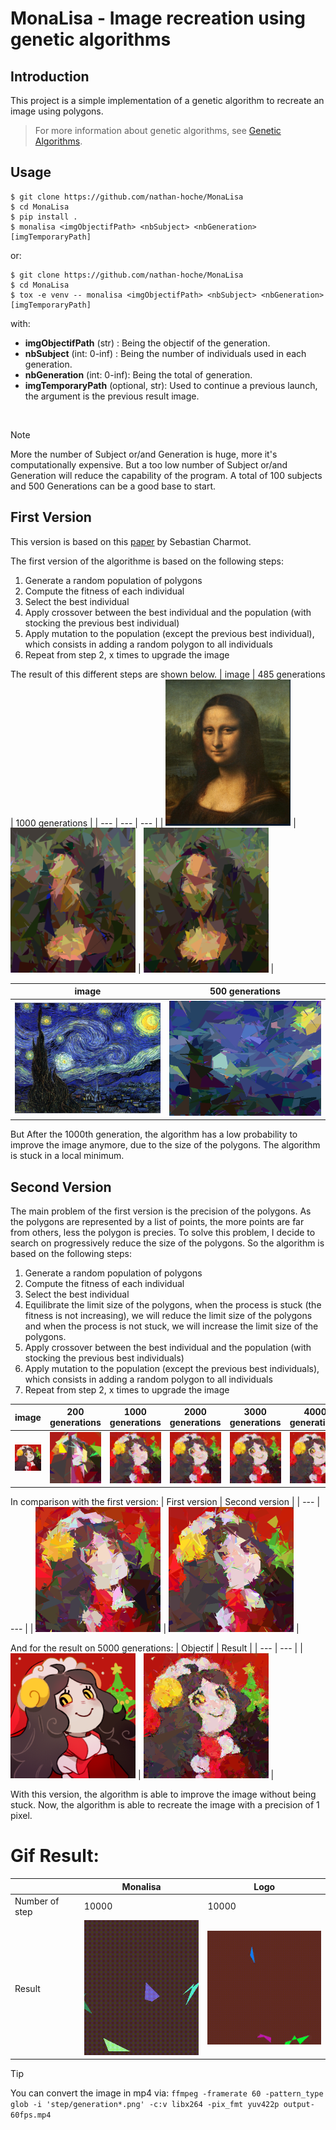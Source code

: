 # MonaLisa - Image recreation using genetic algorithms

## Introduction

This project is a simple implementation of a genetic algorithm to recreate an image using polygons.

> For more information about genetic algorithms, see [Genetic Algorithms](https://en.wikipedia.org/wiki/Genetic_algorithm).

## Usage

```
$ git clone https://github.com/nathan-hoche/MonaLisa
$ cd MonaLisa
$ pip install .
$ monalisa <imgObjectifPath> <nbSubject> <nbGeneration> [imgTemporaryPath]
```

or:

```
$ git clone https://github.com/nathan-hoche/MonaLisa
$ cd MonaLisa
$ tox -e venv -- monalisa <imgObjectifPath> <nbSubject> <nbGeneration> [imgTemporaryPath]
```

with:
- **imgObjectifPath** (str) : Being the objectif of the generation.
- **nbSubject** (int: 0-inf) : Being the number of individuals used in each generation.
- **nbGeneration** (int: 0-inf): Being the total of generation.
- **imgTemporaryPath** (optional, str): Used to continue a previous launch, the argument is the previous result image. 

<br>

> [!NOTE]  
> More the number of Subject or/and Generation is huge, more it's computationally expensive. But a too low number of Subject or/and Generation will reduce the capability of the program. A total of 100 subjects and 500 Generations can be a good base to start.

## First Version
This version is based on this [paper](https://medium.com/@sebastian.y.charmot/genetic-algorithm-for-image-recreation-4ca546454aaa) by Sebastian Charmot.

The first version of the algorithme is based on the following steps:
1. Generate a random population of polygons
2. Compute the fitness of each individual
3. Select the best individual
4. Apply crossover between the best individual and the population (with stocking the previous best individual)
5. Apply mutation to the population (except the previous best individual), which consists in adding a random polygon to all individuals
6. Repeat from step 2, x times to upgrade the image

The result of this different steps are shown below.
| image | 485 generations | 1000 generations |
| --- | --- | --- |
| <img src="img/mona-lisa/mona.png" width="200"/> | <img src="img/mona-lisa/generation485.png" width="200"/> | <img src="img/mona-lisa/mona-lisa-1220.png" width="200"/> |

| image | 500 generations |
| --- | --- |
| <img src="img/nuit-etoilee/nuit-etoilee.png" width="300"/> | <img src="img/nuit-etoilee/nuit-etoilee-500.png" width="300"/>

But After the 1000th generation, the algorithm has a low probability to improve the image anymore, due to the size of the polygons. The algorithm is stuck in a local minimum.

## Second Version

The main problem of the first version is the precision of the polygons. As the polygons are represented by a list of points, the more points are far from others, less the polygon is precies. To solve this problem, I decide to search on progressively reduce the size of the polygons. So the algorithm is based on the following steps:
1. Generate a random population of polygons
2. Compute the fitness of each individual
3. Select the best individual
4. Equilibrate the limit size of the polygons, when the process is stuck (the fitness is not increasing), we will reduce the limit size of the polygons and when the process is not stuck, we will increase the limit size of the polygons.
5. Apply crossover between the best individual and the population (with stocking the previous best individuals)
6. Apply mutation to the population (except the previous best individuals), which consists in adding a random polygon to all individuals
7. Repeat from step 2, x times to upgrade the image

| image | 200 generations | 1000 generations | 2000 generations | 3000 generations | 4000 generations | 5000 generations |
| --- | --- | --- | --- | --- | --- | --- |
| <img src="img/logo/logo.png"/> | <img src="img/logo/res2-200.png" width="200"/> | <img src="img/logo/res2-1000.png" width="200"/> |<img src="img/logo/res2-2000.png" width="200"/> | <img src="img/logo/res2-3000.png" width="200"/> | <img src="img/logo/res2-4000.png" width="200"/> | <img src="img/logo/res2-5000.png" width="200"/> |

In comparison with the first version:
| First version | Second version |
| --- | --- |
| <img src="img/logo/logo-1000.png" width="200"/> | <img src="img/logo/res2-1000.png" width="200"/> |

And for the result on 5000 generations:
| Objectif | Result |
| --- | --- |
| <img src="img/logo/logo.png" width="200"/> | <img src="img/logo/res2-5000.png" width="200"/> |

With this version, the algorithm is able to improve the image without being stuck. Now, the algorithm is able to recreate the image with a precision of 1 pixel.

# Gif Result:

| | Monalisa | Logo |
|-|----------|------|
|Number of step|10000|10000|
|Result|<img src="gif/mona-60fps.gif" width="200"/>|<img src="gif/logo-60fps.gif" width="200"/>|


> [!TIP]
> You can convert the image in mp4 via: `ffmpeg -framerate 60 -pattern_type glob -i 'step/generation*.png' -c:v libx264 -pix_fmt yuv422p output-60fps.mp4`
